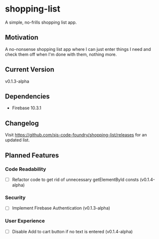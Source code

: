 # shopping-list
A simple, no-frills shopping list app.
## Motivation
A no-nonsense shopping list app where I can just enter things I need and check them off when I'm done with them, nothing more.
## Current Version
v0.1.3-alpha
## Dependencies
- Firebase 10.3.1
## Changelog
Visit https://github.com/sjs-code-foundry/shopping-list/releases for an updated list.
## Planned Features
### Code Readability
- [ ] Refactor code to get rid of unnecessary getElementById consts (v0.1.4-alpha)
### Security
- [ ] Implement Firebase Authentication (v0.1.3-alpha)
### User Experience
- [ ] Disable Add to cart button if no text is entered (v0.1.4-alpha)